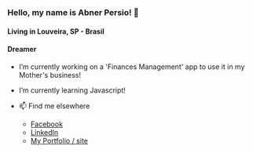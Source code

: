 ### Hello, my name is Abner Persio! 👋

#### Living in Louveira, SP - Brasil
#### Dreamer


- I’m currently working on a 'Finances Management' app to use it in my Mother's business!
- I’m currently learning Javascript!


- 📫 Find me elsewhere 
	- [Facebook](facebook.com/abnerpersio)
	- [LinkedIn](linkedin.com/abnerpersio)
	- [My Portfolio / site]()

